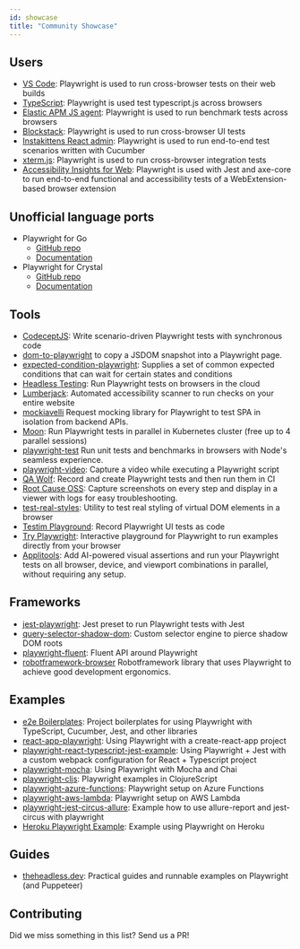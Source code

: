 ```yaml
---
id: showcase
title: "Community Showcase"
---
```


## Users
* [VS Code](https://github.com/microsoft/vscode): Playwright is used to run cross-browser tests on their web builds
* [TypeScript](https://github.com/microsoft/TypeScript): Playwright is used test typescript.js across browsers
* [Elastic APM JS agent](https://github.com/elastic/apm-agent-rum-js): Playwright is used to run benchmark tests across browsers
* [Blockstack](https://github.com/blockstack/ux): Playwright is used to run cross-browser UI tests
* [Instakittens React admin](https://github.com/fredericbonnet/instakittens-react-admin): Playwright is used to run end-to-end test scenarios written with Cucumber
* [xterm.js](https://github.com/xtermjs/xterm.js): Playwright is used to run cross-browser integration tests
* [Accessibility Insights for Web](https://github.com/microsoft/accessibility-insights-web): Playwright is used with Jest and axe-core to run end-to-end functional and accessibility tests of a WebExtension-based browser extension

## Unofficial language ports
* Playwright for Go
  * [GitHub repo](https://github.com/mxschmitt/playwright-go)
  * [Documentation](https://pkg.go.dev/github.com/mxschmitt/playwright-go?tab=doc)
* Playwright for Crystal
  * [GitHub repo](https://github.com/naqvis/playwright-cr)
  * [Documentation](https://naqvis.github.io/playwright-cr/)

## Tools
* [CodeceptJS](https://github.com/Codeception/CodeceptJS): Write scenario-driven Playwright tests with synchronous code
* [dom-to-playwright](https://github.com/Xiphe/dom-to-playwright) to copy a JSDOM snapshot into a Playwright page.
* [expected-condition-playwright](https://github.com/elaichenkov/expected-condition-playwright): Supplies a set of common expected conditions that can wait for certain states and conditions
* [Headless Testing](https://headlesstesting.com/support/start/playwright.html): Run Playwright tests on browsers in the cloud
* [Lumberjack](https://github.com/JakePartusch/lumberjack): Automated accessibility scanner to run checks on your entire website
* [mockiavelli](https://github.com/HLTech/mockiavelli) Request mocking library for Playwright to test SPA in isolation from backend APIs.
* [Moon](https://github.com/aerokube/moon): Run Playwright tests in parallel in Kubernetes cluster (free up to 4 parallel sessions)
* [playwright-test](https://github.com/hugomrdias/playwright-test) Run unit tests and benchmarks in browsers with Node's seamless experience.
* [playwright-video](https://github.com/qawolf/playwright-video): Capture a video while executing a Playwright script
* [QA Wolf](https://github.com/qawolf/qawolf): Record and create Playwright tests and then run them in CI
* [Root Cause OSS](https://github.com/testimio/root-cause): Capture screenshots on every step and display in a viewer with logs for easy troubleshooting.
* [test-real-styles](https://github.com/Xiphe/test-real-styles): Utility to test real styling of virtual DOM elements in a browser
* [Testim Playground](https://www.testim.io/playground/): Record Playwright UI tests as code
* [Try Playwright](https://try.playwright.tech/): Interactive playground for Playwright to run examples directly from your browser
* [Applitools](https://applitools.com): Add AI-powered visual assertions and run your Playwright tests on all browser, device, and viewport combinations in parallel, without requiring any setup.

## Frameworks
* [jest-playwright](https://github.com/mmarkelov/jest-playwright): Jest preset to run Playwright tests with Jest
* [query-selector-shadow-dom](https://github.com/Georgegriff/query-selector-shadow-dom): Custom selector engine to pierce shadow DOM roots
* [playwright-fluent](https://github.com/hdorgeval/playwright-fluent): Fluent API around Playwright
* [robotframework-browser](https://robotframework-browser.org/) Robotframework library that uses Playwright to achieve good development ergonomics.

## Examples
* [e2e Boilerplates](https://github.com/e2e-boilerplate?utf8=%E2%9C%93&q=playwright): Project boilerplates for using Playwright with TypeScript, Cucumber, Jest, and other libraries
* [react-app-playwright](https://github.com/KyleADay/react-app-playwright): Using Playwright with a create-react-app project
* [playwright-react-typescript-jest-example](https://github.com/azemetre/playwright-react-typescript-jest-example): Using Playwright + Jest with a custom webpack configuration for React + Typescript project
* [playwright-mocha](https://github.com/roggerfe/playwright-mocha): Using Playwright with Mocha and Chai
* [playwright-cljs](https://github.com/apeckham/playwright-cljs): Playwright examples in ClojureScript
* [playwright-azure-functions](https://github.com/arjun27/playwright-azure-functions): Playwright setup on Azure Functions
* [playwright-aws-lambda](https://github.com/austinkelleher/playwright-aws-lambda): Playwright setup on AWS Lambda
* [playwright-jest-circus-allure](https://github.com/d-shch/playwright-jest-circus-allure): Example how to use allure-report and jest-circus with playwright
* [Heroku Playwright Example](https://github.com/mxschmitt/heroku-playwright-example): Example using Playwright on Heroku

## Guides
* [theheadless.dev](https://theheadless.dev): Practical guides and runnable examples on Playwright (and Puppeteer)

## Contributing

Did we miss something in this list? Send us a PR!

[Accessibility]: ./api/class-accessibility.md "Accessibility"
[Browser]: ./api/class-browser.md "Browser"
[BrowserContext]: ./api/class-browsercontext.md "BrowserContext"
[BrowserServer]: ./api/class-browserserver.md "BrowserServer"
[BrowserType]: ./api/class-browsertype.md "BrowserType"
[CDPSession]: ./api/class-cdpsession.md "CDPSession"
[ChromiumBrowser]: ./api/class-chromiumbrowser.md "ChromiumBrowser"
[ChromiumBrowserContext]: ./api/class-chromiumbrowsercontext.md "ChromiumBrowserContext"
[ChromiumCoverage]: ./api/class-chromiumcoverage.md "ChromiumCoverage"
[ConsoleMessage]: ./api/class-consolemessage.md "ConsoleMessage"
[Dialog]: ./api/class-dialog.md "Dialog"
[Download]: ./api/class-download.md "Download"
[ElementHandle]: ./api/class-elementhandle.md "ElementHandle"
[FileChooser]: ./api/class-filechooser.md "FileChooser"
[FirefoxBrowser]: ./api/class-firefoxbrowser.md "FirefoxBrowser"
[Frame]: ./api/class-frame.md "Frame"
[JSHandle]: ./api/class-jshandle.md "JSHandle"
[Keyboard]: ./api/class-keyboard.md "Keyboard"
[Logger]: ./api/class-logger.md "Logger"
[Mouse]: ./api/class-mouse.md "Mouse"
[Page]: ./api/class-page.md "Page"
[Playwright]: ./api/class-playwright.md "Playwright"
[Request]: ./api/class-request.md "Request"
[Response]: ./api/class-response.md "Response"
[Route]: ./api/class-route.md "Route"
[Selectors]: ./api/class-selectors.md "Selectors"
[TimeoutError]: ./api/class-timeouterror.md "TimeoutError"
[Touchscreen]: ./api/class-touchscreen.md "Touchscreen"
[Video]: ./api/class-video.md "Video"
[WebKitBrowser]: ./api/class-webkitbrowser.md "WebKitBrowser"
[WebSocket]: ./api/class-websocket.md "WebSocket"
[Worker]: ./api/class-worker.md "Worker"
[Element]: https://developer.mozilla.org/en-US/docs/Web/API/element "Element"
[Evaluation Argument]: ./core-concepts.md#evaluationargument "Evaluation Argument"
[Promise]: https://developer.mozilla.org/en-US/docs/Web/JavaScript/Reference/Global_Objects/Promise "Promise"
[iterator]: https://developer.mozilla.org/en-US/docs/Web/JavaScript/Reference/Iteration_protocols "Iterator"
[origin]: https://developer.mozilla.org/en-US/docs/Glossary/Origin "Origin"
[selector]: https://developer.mozilla.org/en-US/docs/Web/CSS/CSS_Selectors "selector"
[Serializable]: https://developer.mozilla.org/en-US/docs/Web/JavaScript/Reference/Global_Objects/JSON/stringify#Description "Serializable"
[UIEvent.detail]: https://developer.mozilla.org/en-US/docs/Web/API/UIEvent/detail "UIEvent.detail"
[UnixTime]: https://en.wikipedia.org/wiki/Unix_time "Unix Time"
[xpath]: https://developer.mozilla.org/en-US/docs/Web/XPath "xpath"

[Array]: https://developer.mozilla.org/en-US/docs/Web/JavaScript/Reference/Global_Objects/Array "Array"
[boolean]: https://developer.mozilla.org/en-US/docs/Web/JavaScript/Data_structures#Boolean_type "Boolean"
[Buffer]: https://nodejs.org/api/buffer.html#buffer_class_buffer "Buffer"
[ChildProcess]: https://nodejs.org/api/child_process.html "ChildProcess"
[Error]: https://nodejs.org/api/errors.html#errors_class_error "Error"
[EventEmitter]: https://nodejs.org/api/events.html#events_class_eventemitter "EventEmitter"
[function]: https://developer.mozilla.org/en-US/docs/Web/JavaScript/Reference/Global_Objects/Function "Function"
[Map]: https://developer.mozilla.org/en-US/docs/Web/JavaScript/Reference/Global_Objects/Map "Map"
[null]: https://developer.mozilla.org/en-US/docs/Web/JavaScript/Reference/Global_Objects/null "null"
[number]: https://developer.mozilla.org/en-US/docs/Web/JavaScript/Data_structures#Number_type "Number"
[Object]: https://developer.mozilla.org/en-US/docs/Web/JavaScript/Reference/Global_Objects/Object "Object"
[Promise]: https://developer.mozilla.org/en-US/docs/Web/JavaScript/Reference/Global_Objects/Promise "Promise"
[Readable]: https://nodejs.org/api/stream.html#stream_class_stream_readable "Readable"
[RegExp]: https://developer.mozilla.org/en-US/docs/Web/JavaScript/Reference/Global_Objects/RegExp "RegExp"
[string]: https://developer.mozilla.org/en-US/docs/Web/JavaScript/Data_structures#String_type "string"
[URL]: https://nodejs.org/api/url.html "URL"